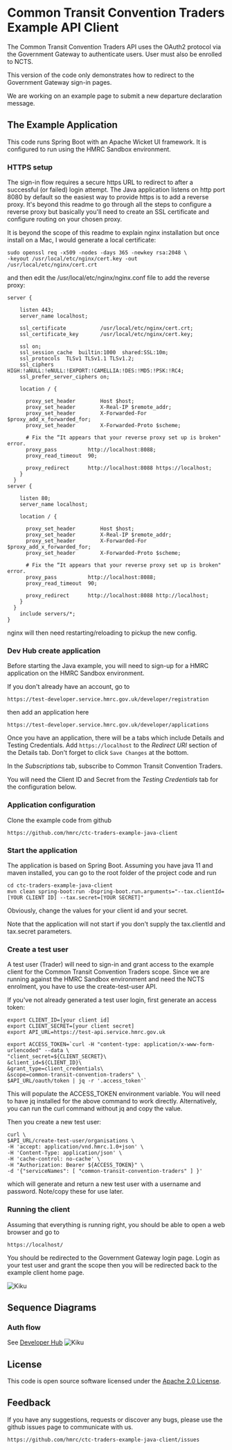 # Common Transit Convention Traders Example API Client

The Common Transit Convention Traders API uses the OAuth2 protocol via the Government Gateway to authenticate users.  User must also be enrolled to NCTS.

This version of the code only demonstrates how to redirect to the Government Gateway sign-in pages.  

We are working on an example page to submit a new departure declaration message.

## The Example Application

This code runs Spring Boot with an Apache Wicket UI framework.  It is configured to run using the HMRC Sandbox environment.

### HTTPS setup
The sign-in flow requires a secure https URL to redirect to after a successful (or failed) login attempt.  The Java application listens on http port 8080 by default so the easiest way to provide https is to add a reverse proxy.  It's beyond this readme to go through all the steps to configure a reverse proxy but basically you'll need to create an SSL certificate and configure routing on your chosen proxy.  

It is beyond the scope of this readme to explain nginx installation but once install on a Mac, I would generate a local certificate:

```
sudo openssl req -x509 -nodes -days 365 -newkey rsa:2048 \
-keyout /usr/local/etc/nginx/cert.key -out /usr/local/etc/nginx/cert.crt
```

and then edit the /usr/local/etc/nginx/nginx.conf file to add the reverse proxy:
	
	server {

	    listen 443;
	    server_name localhost;
	
	    ssl_certificate           /usr/local/etc/nginx/cert.crt;
	    ssl_certificate_key       /usr/local/etc/nginx/cert.key;
	
	    ssl on;
	    ssl_session_cache  builtin:1000  shared:SSL:10m;
	    ssl_protocols  TLSv1 TLSv1.1 TLSv1.2;
	    ssl_ciphers HIGH:!aNULL:!eNULL:!EXPORT:!CAMELLIA:!DES:!MD5:!PSK:!RC4;
	    ssl_prefer_server_ciphers on;
	
	    location / {
	
	      proxy_set_header        Host $host;
	      proxy_set_header        X-Real-IP $remote_addr;
	      proxy_set_header        X-Forwarded-For $proxy_add_x_forwarded_for;
	      proxy_set_header        X-Forwarded-Proto $scheme;
	
	      # Fix the “It appears that your reverse proxy set up is broken" error.
	      proxy_pass          http://localhost:8088;
	      proxy_read_timeout  90;
	
	      proxy_redirect      http://localhost:8088 https://localhost;
	    }
	  }
	server {
	
	    listen 80;
	    server_name localhost;
	
	    location / {
	
	      proxy_set_header        Host $host;
	      proxy_set_header        X-Real-IP $remote_addr;
	      proxy_set_header        X-Forwarded-For $proxy_add_x_forwarded_for;
	      proxy_set_header        X-Forwarded-Proto $scheme;
	
	      # Fix the “It appears that your reverse proxy set up is broken" error.
	      proxy_pass          http://localhost:8088;
	      proxy_read_timeout  90;
	
	      proxy_redirect      http://localhost:8088 http://localhost;
	    }
	  }
	    include servers/*;
	}
	
nginx will then need restarting/reloading to pickup the new config.

### Dev Hub create application
Before starting the Java example, you will need to sign-up for a HMRC application on the HMRC Sandbox environment.

If you don't already have an account, go to 

```
https://test-developer.service.hmrc.gov.uk/developer/registration
```

then add an application here

```
https://test-developer.service.hmrc.gov.uk/developer/applications
```

Once you have an application, there will be a tabs which include Details and Testing Credentials.  Add `https://localhost` to the *Redirect URI* section of the Details tab.  Don't forget to click `Save Changes` at the bottom.

In the *Subscriptions* tab, subscribe to Common Transit Convention Traders.

You will need the Client ID and Secret from the *Testing Credentials* tab for the configuration below.

### Application configuration
Clone the example code from github 

```
https://github.com/hmrc/ctc-traders-example-java-client
```

### Start the application
The application is based on Spring Boot.  Assuming you have java 11 and maven installed, you can go to the root folder of the project code and run

```
cd ctc-traders-example-java-client
mvn clean spring-boot:run -Dspring-boot.run.arguments="--tax.clientId=[YOUR CLIENT ID] --tax.secret=[YOUR SECRET]"
```

Obviously, change the values for your client id and your secret.

Note that the application will not start if you don't supply the tax.clientId and tax.secret parameters.

### Create a test user

A test user (Trader) will need to sign-in and grant access to the example client for the Common Transit Convention Traders scope.  Since we are running against the HMRC Sandbox environment and need the NCTS enrolment, you have to use the create-test-user API.

If you've not already generated a test user login, first generate an access token:

```
export CLIENT_ID=[your client id]
export CLIENT_SECRET=[your client secret]
export API_URL=https://test-api.service.hmrc.gov.uk

export ACCESS_TOKEN=`curl -H "content-type: application/x-www-form-urlencoded" --data \
"client_secret=${CLIENT_SECRET}\
&client_id=${CLIENT_ID}\
&grant_type=client_credentials\
&scope=common-transit-convention-traders" \
$API_URL/oauth/token | jq -r '.access_token'`
```

This will populate the ACCESS_TOKEN environment variable.  You will need to have jq installed for the above command to work directly.  Alternatively, you can run the curl command without jq and copy the value.

Then you create a new test user:

```
curl \
$API_URL/create-test-user/organisations \
-H 'accept: application/vnd.hmrc.1.0+json' \
-H 'Content-Type: application/json' \
-H 'cache-control: no-cache' \
-H "Authorization: Bearer ${ACCESS_TOKEN}" \
-d '{"serviceNames": [ "common-transit-convention-traders" ] }'
```

which will generate and return a new test user with a username and password.  Note/copy these for use later. 

### Running the client

Assuming that everything is running right, you should be able to open a web browser and go to 

```
https://localhost/
```
	
You should be redirected to the Government Gateway login page.  Login as your test user and grant the scope then you will be redirected back to the example client home page. 

![Kiku](./images/homepage.png)


## Sequence Diagrams

### Auth flow
See [Developer Hub](https://developer.service.hmrc.gov.uk/api-documentation/docs/authorisation/user-restricted-endpoints)
![Kiku](./images/auth-flow.png)

## License

This code is open source software licensed under the [Apache 2.0 License]("http://www.apache.org/licenses/LICENSE-2.0.html").

## Feedback

If you have any suggestions, requests or discover any bugs, please use the github issues page to communicate with us.

```
https://github.com/hmrc/ctc-traders-example-java-client/issues
```
